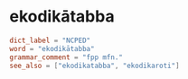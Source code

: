 # ekodikātabba

``` toml
dict_label = "NCPED"
word = "ekodikātabba"
grammar_comment = "fpp mfn."
see_also = ["ekodikatabba", "ekodikaroti"]
```

